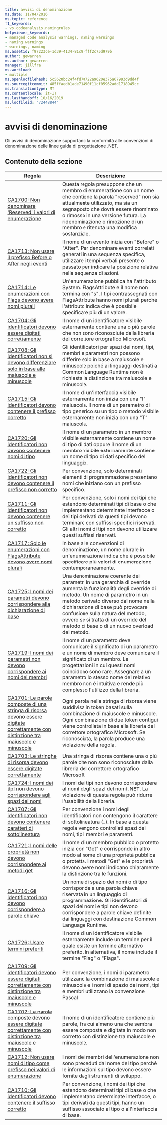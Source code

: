 ```yaml
---
title: avvisi di denominazione
ms.date: 11/04/2016
ms.topic: reference
f1_keywords:
- vs.codeanalysis.namingrules
helpviewer_keywords:
- managed code analysis warnings, naming warnings
- naming warnings
- warnings, naming
ms.assetid: f97223ce-1d39-4134-81c9-fff2c75d979b
author: gewarren
ms.author: gewarren
manager: jillfra
ms.workload:
- multiple
ms.openlocfilehash: 5c5620bc24f4fd78722a9620e375a67993d9dd4f
ms.sourcegitcommit: 485ffaedb1ade71490f11cf05962add1718945cc
ms.translationtype: MT
ms.contentlocale: it-IT
ms.lasthandoff: 10/16/2019
ms.locfileid: "72448844"
---
```

# <a name="naming-warnings"></a>avvisi di denominazione

Gli avvisi di denominazione supportano la conformità alle convenzioni di denominazione delle linee guida di progettazione .NET.

## <a name="in-this-section"></a>Contenuto della sezione

|Regola|Descrizione|
|----------|-----------------|
|[CA1700: Non denominare 'Reserved' i valori di enumerazione](../code-quality/ca1700-do-not-name-enum-values-reserved.md)|Questa regola presuppone che un membro di enumerazione con un nome che contiene la parola "reserved" non sia attualmente utilizzato, ma sia un segnaposto che dovrà essere rinominato o rimosso in una versione futura. La ridenominazione o rimozione di un membro è ritenuta una modifica sostanziale.|
|[CA1713: Non usare il prefisso Before o After negli eventi](../code-quality/ca1713-events-should-not-have-before-or-after-prefix.md)|Il nome di un evento inizia con "Before" o "After". Per denominare eventi correlati generati in una sequenza specifica, utilizzare i tempi verbali presente o passato per indicare la posizione relativa nella sequenza di azioni.|
|[CA1714: Le enumerazioni con Flags devono avere nomi plurali](../code-quality/ca1714-flags-enums-should-have-plural-names.md)|Un'enumerazione pubblica ha l'attributo System. FlagsAttribute e il nome non termina con "s". I tipi contrassegnati con FlagsAttribute hanno nomi plurali perché l'attributo indica che è possibile specificare più di un valore.|
|[CA1704: Gli identificatori devono essere digitati correttamente](../code-quality/ca1704-identifiers-should-be-spelled-correctly.md)|Il nome di un identificatore visibile esternamente contiene una o più parole che non sono riconosciute dalla libreria del correttore ortografico Microsoft.|
|[CA1708: Gli identificatori non si devono differenziare solo in base alle maiuscole e minuscole](../code-quality/ca1708-identifiers-should-differ-by-more-than-case.md)|Gli identificatori per spazi dei nomi, tipi, membri e parametri non possono differire solo in base a maiuscole e minuscole poiché ai linguaggi destinati a Common Language Runtime non è richiesta la distinzione tra maiuscole e minuscole.|
|[CA1715: Gli identificatori devono contenere il prefisso corretto](../code-quality/ca1715-identifiers-should-have-correct-prefix.md)|Il nome di un'interfaccia visibile esternamente non inizia con una "I" maiuscola.  Il nome di un parametro di tipo generico su un tipo o metodo visibile esternamente non inizia con una "T" maiuscola.|
|[CA1720: Gli identificatori non devono contenere nomi di tipo](../code-quality/ca1720-identifiers-should-not-contain-type-names.md)|Il nome di un parametro in un membro visibile esternamente contiene un nome di tipo di dati oppure il nome di un membro visibile esternamente contiene un nome di tipo di dati specifico del linguaggio.|
|[CA1722: Gli identificatori non devono contenere il prefisso non corretto](../code-quality/ca1722-identifiers-should-not-have-incorrect-prefix.md)|Per convenzione, solo determinati elementi di programmazione presentano nomi che iniziano con un prefisso specifico.|
|[CA1711: Gli identificatori non devono contenere un suffisso non corretto](../code-quality/ca1711-identifiers-should-not-have-incorrect-suffix.md)|Per convenzione, solo i nomi dei tipi che estendono determinati tipi di base o che implementano determinate interfacce o dei tipi derivati da questi tipi devono terminare con suffissi specifici riservati. Gli altri nomi di tipi non devono utilizzare questi suffissi riservati.|
|[CA1717: Solo le enumerazioni con FlagsAttribute devono avere nomi plurali](../code-quality/ca1717-only-flagsattribute-enums-should-have-plural-names.md)|In base alle convenzioni di denominazione, un nome plurale in un'enumerazione indica che è possibile specificare più valori di enumerazione contemporaneamente.|
|[CA1725: I nomi dei parametri devono corrispondere alla dichiarazione di base](../code-quality/ca1725-parameter-names-should-match-base-declaration.md)|Una denominazione coerente dei parametri in una gerarchia di override aumenta la funzionalità degli override di metodo. Un nome di parametro in un metodo derivato diverso dal nome nella dichiarazione di base può provocare confusione sulla natura del metodo, ovvero se si tratta di un override del metodo di base o di un nuovo overload del metodo.|
|[CA1719: I nomi dei parametri non devono corrispondere ai nomi dei membri](../code-quality/ca1719-parameter-names-should-not-match-member-names.md)|Il nome di un parametro deve comunicare il significato di un parametro e un nome di membro deve comunicare il significato di un membro. Le progettazioni in cui questi nomi coincidono sono rare. Assegnare a un parametro lo stesso nome del relativo membro non è intuitiva e rende più complesso l'utilizzo della libreria.|
|[CA1701: Le parole composte di una stringa di risorsa devono essere digitate correttamente con distinzione tra maiuscole e minuscole](../code-quality/ca1701-resource-string-compound-words-should-be-cased-correctly.md)|Ogni parola nella stringa di risorsa viene suddivisa in token basati sulla combinazione di maiuscole e minuscole. Ogni combinazione di due token contigui viene controllata in base alla libreria del correttore ortografico Microsoft. Se riconosciuta, la parola produce una violazione della regola.|
|[CA1703: Le stringhe di risorsa devono essere digitate correttamente](../code-quality/ca1703-resource-strings-should-be-spelled-correctly.md)|Una stringa di risorsa contiene una o più parole che non sono riconosciute dalla libreria del correttore ortografico Microsoft.|
|[CA1724: I nomi dei tipi non devono corrispondere agli spazi dei nomi](../code-quality/ca1724-type-names-should-not-match-namespaces.md)|I nomi dei tipi non devono corrispondere ai nomi degli spazi dei nomi .NET. La violazione di questa regola può ridurre l'usabilità della libreria.|
|[CA1707: Gli identificatori non devono contenere caratteri di sottolineatura](../code-quality/ca1707-identifiers-should-not-contain-underscores.md)|Per convenzione i nomi degli identificatori non contengono il carattere di sottolineatura (_). In base a questa regola vengono controllati spazi dei nomi, tipi, membri e parametri.|
|[CA1721: I nomi delle proprietà non devono corrispondere ai metodi get](../code-quality/ca1721-property-names-should-not-match-get-methods.md)|Il nome di un membro pubblico o protetto inizia con "Get" e corrisponde in altro modo al nome di una proprietà pubblica o protetta. I metodi "Get" e le proprietà devono avere nomi indicano chiaramente la distinzione tra le funzioni.|
|[CA1716: Gli identificatori non devono corrispondere a parole chiave](../code-quality/ca1716-identifiers-should-not-match-keywords.md)|Un nome di spazio dei nomi o di tipo corrisponde a una parola chiave riservata in un linguaggio di programmazione. Gli identificatori di spazi dei nomi e tipi non devono corrispondere a parole chiave definite dai linguaggi con destinazione Common Language Runtime.|
|[CA1726: Usare termini preferiti](../code-quality/ca1726-use-preferred-terms.md)|Il nome di un identificatore visibile esternamente include un termine per il quale esiste un termine alternativo preferito. In alternativa, il nome include il termine "Flag" o "Flags".|
|[CA1709: Gli identificatori devono essere digitati correttamente con distinzione tra maiuscole e minuscole](../code-quality/ca1709-identifiers-should-be-cased-correctly.md)|Per convenzione, i nomi di parametro utilizzano la combinazione di maiuscole e minuscole e i nomi di spazio dei nomi, tipi e membri utilizzano la convenzione Pascal|
|[CA1702: Le parole composte devono essere digitate correttamente con distinzione tra maiuscole e minuscole](../code-quality/ca1702-compound-words-should-be-cased-correctly.md)|Il nome di un identificatore contiene più parole, fra cui almeno una che sembra essere composta e digitata in modo non corretto con distinzione tra maiuscole e minuscole.|
|[CA1712: Non usare nomi di tipo come prefisso nei valori di enumerazione](../code-quality/ca1712-do-not-prefix-enum-values-with-type-name.md)|I nomi dei membri dell'enumerazione non sono preceduti dal nome del tipo perché le informazioni sul tipo devono essere fornite dagli strumenti di sviluppo.|
|[CA1710: Gli identificatori devono contenere il suffisso corretto](../code-quality/ca1710-identifiers-should-have-correct-suffix.md)|Per convenzione, i nomi dei tipi che estendono determinati tipi di base o che implementano determinate interfacce, o tipi derivati da questi tipi, hanno un suffisso associato al tipo o all'interfaccia di base.|
